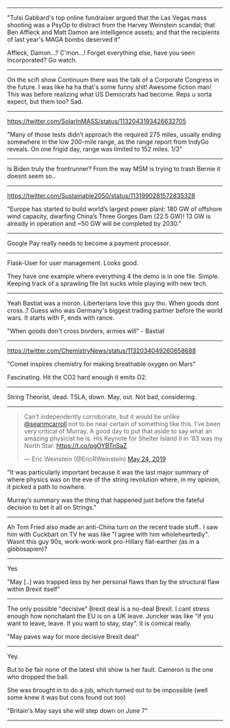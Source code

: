 
---

"Tulsi Gabbard's top online fundraiser argued that the Las Vegas mass
shooting was a PsyOp to distract from the Harvey Weinstein scandal;
that Ben Affleck and Matt Damon are intelligence assets; and that the
recipients of last year's MAGA bombs deserved it"

Affleck, Damon...? C'mon...! Forget everything else, have you seen Incorporated? Go watch.

---

On the scifi show Continuum there was the talk of a Corporate Congress
in the future. I was like ha ha that's some funny shit! Awesome
fiction man! This was before realizing what US Democrats had
become. Reps u sorta expect, but them too? Sad.

---

https://twitter.com/SolarInMASS/status/1132043193426632705

"Many of those tests didn’t approach the required 275 miles, usually ending somewhere in the low 200-mile range, as the range report from IndyGo reveals. On one frigid day, range was limited to 152 miles. 1/3"

---

Is Biden truly the frontrunner? From the way MSM is trying to trash Bernie it doesnt seem so..

---

https://twitter.com/Sustainable2050/status/1131990281572835328

"Europe has started to build world’s largest power plant: 180 GW of offshore wind capacity, dwarfing China’s Three Gorges Dam (22.5 GW)! 
13 GW is already in operation and ~50 GW will be completed by 2030."

---

Google Pay really needs to become a payment processor.

---

Flask-User for user management. Looks good. 

They have one example where everything 4 the demo is in one file. Simple. Keeping track of a sprawling file list sucks while playing with new tech.

---

Yeah Bastiat was a moron. Liberterians love this guy tho. When goods dont cross..? Guess who was Germany's biggest trading partner before the world wars. It starts with F, ends with rance.

"When goods don't cross borders, armies will" - Bastiat

---

https://twitter.com/ChemistryNews/status/1132034049260658688

"Comet inspires chemistry for making breathable oxygen on Mars"

Fascinating. Hit the CO2 hard enough it emits O2.

---

String Theorist, dead. TSLA, down. May, out. Not bad, considering.

---

<blockquote class="twitter-tweet" data-lang="en"><p lang="en" dir="ltr">Can’t independently corroborate, but it would be unlike <a href="https://twitter.com/seanmcarroll?ref_src=twsrc%5Etfw">@seanmcarroll</a> not to be near certain of something like this. I’ve been very critical of Murray. A good day to put that aside to say what an amazing physicist he is. His Keynote for Shelter Island II in ‘83 was my North Star. <a href="https://t.co/pgOYBTnSaZ">https://t.co/pgOYBTnSaZ</a></p>&mdash; Eric Weinstein (@EricRWeinstein) <a href="https://twitter.com/EricRWeinstein/status/1131967215941562369?ref_src=twsrc%5Etfw">May 24, 2019</a></blockquote>
<script async src="https://platform.twitter.com/widgets.js" charset="utf-8"></script>

"It was particularly important because it was the last major summary of where physics was on the eve of the string revolution where, in my opinion, it picked a path to nowhere.

Murray’s summary was the thing that happened just before the fateful decision to bet it all on Strings."

---

Ah Tom Fried also made an anti-China turn on the recent trade
stuff.. I saw him with Cuckbart on TV he was like "I agree with him
wholeheartedly". Wasnt this guy 90s, work-work-work pro-Hillary
flat-earther (as in a globosapien)?

---

Yes

"May [..] was trapped less by her personal flaws than by the structural flaw within Brexit itself"

---

The only possible "decisive" Brexit deal is a no-deal Brexit. I cant stress enough how nonchalant the EU is on a UK leave. Juncker was like "if you want to leave, leave. If you want to stay, stay". It is comical really.

"May paves way for more decisive Brexit deal"

---

Yey. 

But to be fair none of the latest shit show is her fault. Cameron is the one who dropped the ball. 

She was brought in to do a job, which turned out to be impossible (well some knew it was but cons found out too)

"Britain's May says she will step down on June 7"

---


